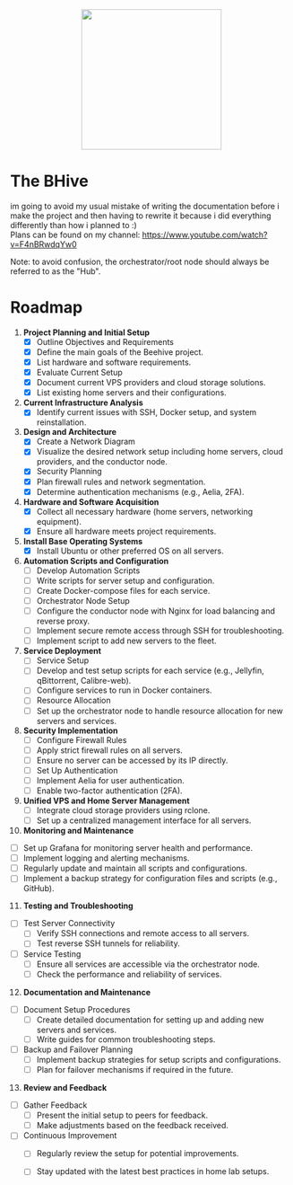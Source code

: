 <div align="center"><img src="logo.png" style="width:250px;"></div>

# The BHive
im going to avoid my usual mistake of writing the documentation before i make the project and then having to rewrite it because i did everything differently than how i planned to :)  
Plans can be found on my channel: https://www.youtube.com/watch?v=F4nBRwdqYw0

Note: to avoid confusion, the orchestrator/root node should always be referred to as the "Hub".

# Roadmap

1. **Project Planning and Initial Setup**
   - [X] Outline Objectives and Requirements
   - [X] Define the main goals of the Beehive project.
   - [X] List hardware and software requirements.
   - [X] Evaluate Current Setup
   - [X] Document current VPS providers and cloud storage solutions.
   - [X] List existing home servers and their configurations.

2. **Current Infrastructure Analysis**
   - [X] Identify current issues with SSH, Docker setup, and system reinstallation.

3. **Design and Architecture**
   - [X] Create a Network Diagram
   - [X] Visualize the desired network setup including home servers, cloud providers, and the conductor node.
   - [X] Security Planning
   - [X] Plan firewall rules and network segmentation.
   - [X] Determine authentication mechanisms (e.g., Aelia, 2FA).

4. **Hardware and Software Acquisition**
   - [X] Collect all necessary hardware (home servers, networking equipment).
   - [X] Ensure all hardware meets project requirements.

5. **Install Base Operating Systems**
   - [X] Install Ubuntu or other preferred OS on all servers.

6. **Automation Scripts and Configuration**
   - [ ] Develop Automation Scripts
   - [ ] Write scripts for server setup and configuration.
   - [ ] Create Docker-compose files for each service.
   - [ ] Orchestrator Node Setup
   - [ ] Configure the conductor node with Nginx for load balancing and reverse proxy.
   - [ ] Implement secure remote access through SSH for troubleshooting.
   - [ ] Implement script to add new servers to the fleet.

7. **Service Deployment**
   - [ ] Service Setup
   - [ ] Develop and test setup scripts for each service (e.g., Jellyfin, qBittorrent, Calibre-web).
   - [ ] Configure services to run in Docker containers.
   - [ ] Resource Allocation
   - [ ] Set up the orchestrator node to handle resource allocation for new servers and services.

8. **Security Implementation**
   - [ ] Configure Firewall Rules
   - [ ] Apply strict firewall rules on all servers.
   - [ ] Ensure no server can be accessed by its IP directly.
   - [ ] Set Up Authentication
   - [ ] Implement Aelia for user authentication.
   - [ ] Enable two-factor authentication (2FA).

9. **Unified VPS and Home Server Management**
   - [ ] Integrate cloud storage providers using rclone.
   - [ ] Set up a centralized management interface for all servers.

10. **Monitoring and Maintenance**
  - [ ] Set up Grafana for monitoring server health and performance.
  - [ ] Implement logging and alerting mechanisms.
  - [ ] Regularly update and maintain all scripts and configurations.
  - [ ] Implement a backup strategy for configuration files and scripts (e.g., GitHub).

11. **Testing and Troubleshooting**
  - [ ] Test Server Connectivity
    - [ ] Verify SSH connections and remote access to all servers.
    - [ ] Test reverse SSH tunnels for reliability.
  - [ ] Service Testing
    - [ ] Ensure all services are accessible via the orchestrator node.
    - [ ] Check the performance and reliability of services.

12. **Documentation and Maintenance**
  - [ ] Document Setup Procedures
    - [ ] Create detailed documentation for setting up and adding new servers and services.
    - [ ] Write guides for common troubleshooting steps.
  - [ ] Backup and Failover Planning
    - [ ] Implement backup strategies for setup scripts and configurations.
    - [ ] Plan for failover mechanisms if required in the future.

13. **Review and Feedback**
  - [ ] Gather Feedback
    - [ ] Present the initial setup to peers for feedback.
    - [ ] Make adjustments based on the feedback received.
  - [ ] Continuous Improvement
    - [ ] Regularly review the setup for potential improvements.
    - [ ] Stay updated with the latest best practices in home lab setups.

